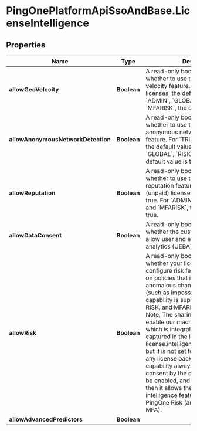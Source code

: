 # PingOnePlatformApiSsoAndBase.LicenseIntelligence

## Properties

Name | Type | Description | Notes
------------ | ------------- | ------------- | -------------
**allowGeoVelocity** | **Boolean** | A read-only boolean that specifies whether to use the intelligence geo-velocity feature. For &#x60;TRIAL&#x60; (unpaid) licenses, the default value is true. For &#x60;ADMIN&#x60;, &#x60;GLOBAL&#x60;, &#x60;RISK&#x60;, and &#x60;MFARISK&#x60;, the default value is true. | [optional] 
**allowAnonymousNetworkDetection** | **Boolean** | A read-only boolean that specifies whether to use the intelligence anonymous network detection feature. For &#x60;TRIAL&#x60; (unpaid) licenses, the default value is true. For &#x60;ADMIN&#x60;, &#x60;GLOBAL&#x60;, &#x60;RISK&#x60;, and &#x60;MFARISK&#x60;, the default value is true. | [optional] 
**allowReputation** | **Boolean** | A read-only boolean that specifies whether to use the intelligence IP reputation feature. For &#x60;TRIAL&#x60; (unpaid) licenses, the default value is true. For &#x60;ADMIN&#x60;, &#x60;GLOBAL&#x60;, &#x60;RISK&#x60;, and &#x60;MFARISK&#x60;, the default value is true. | [optional] 
**allowDataConsent** | **Boolean** | A read-only boolean that specifies whether the customer has opted in to allow user and event behavior analytics (UEBA) data collection. | [optional] 
**allowRisk** | **Boolean** | A read-only boolean that specifies whether your license permits you to configure risk features such as sign-on policies that include rules to detect anomalous changes to your locations (such as impossible travel). This capability is supported for TRIAL, RISK, and MFARISK license packages. Note, The sharing of user data to enable our machine-learning engine, which is integral to PingOne Risk, is captured in the license property license.intelligence.allowDataConsent, but it is not set to true by default in any license package. This license capability always requires active consent by the customer before it can be enabled, and if consent is given, then it allows the full scope of intelligence features included in PingOne Risk (and PingOne Risk plus MFA). | [optional] 
**allowAdvancedPredictors** | **Boolean** |  | [optional] 


